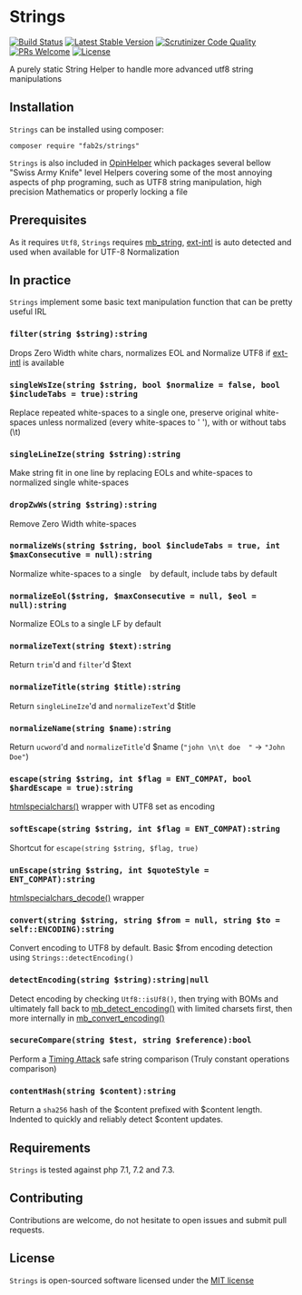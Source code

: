 # Strings

[![Build Status](https://travis-ci.org/fab2s/Strings.svg?branch=master)](https://travis-ci.org/fab2s/Strings) [![Latest Stable Version](https://poser.pugx.org/fab2s/strings/v/stable)](https://packagist.org/packages/fab2s/strings) [![Scrutinizer Code Quality](https://scrutinizer-ci.com/g/fab2s/strings/badges/quality-score.png?b=master)](https://scrutinizer-ci.com/g/fab2s/Strings/?branch=master) [![PRs Welcome](https://img.shields.io/badge/PRs-welcome-brightgreen.svg?style=flat)](http://makeapullrequest.com) [![License](https://poser.pugx.org/fab2s/strings/license)](https://packagist.org/packages/fab2s/strings)

A purely static String Helper to handle more advanced utf8 string manipulations

## Installation

`Strings` can be installed using composer:

```
composer require "fab2s/strings"
```

`Strings` is also included in [OpinHelper](https://github.com/fab2s/OpinHelpers) which packages several bellow "Swiss Army Knife" level Helpers covering some of the most annoying aspects of php programing, such as UTF8 string manipulation, high precision Mathematics or properly locking a file

## Prerequisites

As it requires `Utf8`, `Strings` requires [mb_string](https://php.net/mb_string), [ext-intl](https://php.net/intl) is auto detected and used when available for UTF-8 Normalization

## In practice

`Strings` implement some basic text manipulation function that can be pretty useful IRL


### `filter(string $string):string` 

Drops Zero Width white chars, normalizes EOL and Normalize UTF8 if [ext-intl](https://php.net/intl) is available

### `singleWsIze(string $string, bool $normalize = false, bool $includeTabs = true):string` 

Replace repeated white-spaces to a single one, preserve original white-spaces unless normalized (every white-spaces to ' '), with or without tabs (\t)

### `singleLineIze(string $string):string` 

Make string fit in one line by replacing EOLs and white-spaces to normalized single white-spaces

### `dropZwWs(string $string):string` 

Remove Zero Width white-spaces 

### `normalizeWs(string $string, bool $includeTabs = true, int $maxConsecutive = null):string` 

Normalize white-spaces to a single ` ` by default, include tabs by default

### `normalizeEol($string, $maxConsecutive = null, $eol = null):string` 

Normalize EOLs to a single LF by default

### `normalizeText(string $text):string` 

Return `trim`'d and `filter`'d $text 

### `normalizeTitle(string $title):string` 

Return `singleLineIze`'d and `normalizeText`'d $title

### `normalizeName(string $name):string` 

Return `ucword`'d and `normalizeTitle`'d $name (`"john \n\t doe  "` -> `"John Doe"`) 

### `escape(string $string, int $flag = ENT_COMPAT, bool $hardEscape = true):string` 

[htmlspecialchars()](https://php.net/htmlspecialchars) wrapper with UTF8 set as encoding

### `softEscape(string $string, int $flag = ENT_COMPAT):string` 

Shortcut for `escape(string $string, $flag, true)`

### `unEscape(string $string, int $quoteStyle = ENT_COMPAT):string` 

[htmlspecialchars_decode()](https://php.net/htmlspecialchars_decode) wrapper 

### `convert(string $string, string $from = null, string $to = self::ENCODING):string` 

Convert encoding to UTF8 by default. Basic $from encoding detection using `Strings::detectEncoding()`

### `detectEncoding(string $string):string|null` 

Detect encoding by checking `Utf8::isUf8()`, then trying with BOMs and ultimately fall back to [mb_detect_encoding()](https://php.net/mb_detect_encoding) with limited charsets first, then more internally in [mb_convert_encoding()](https://php.net/mb_convert_encoding) 

### `secureCompare(string $test, string $reference):bool` 

Perform a [Timing Attack](https://en.wikipedia.org/wiki/Timing_attack) safe string comparison (Truly constant operations comparison)

### `contentHash(string $content):string` 

Return a `sha256` hash of the $content prefixed with $content length. Indented to quickly and reliably detect $content updates.

## Requirements

`Strings` is tested against php 7.1, 7.2 and 7.3.

## Contributing

Contributions are welcome, do not hesitate to open issues and submit pull requests.

## License

`Strings` is open-sourced software licensed under the [MIT license](https://opensource.org/licenses/MIT)